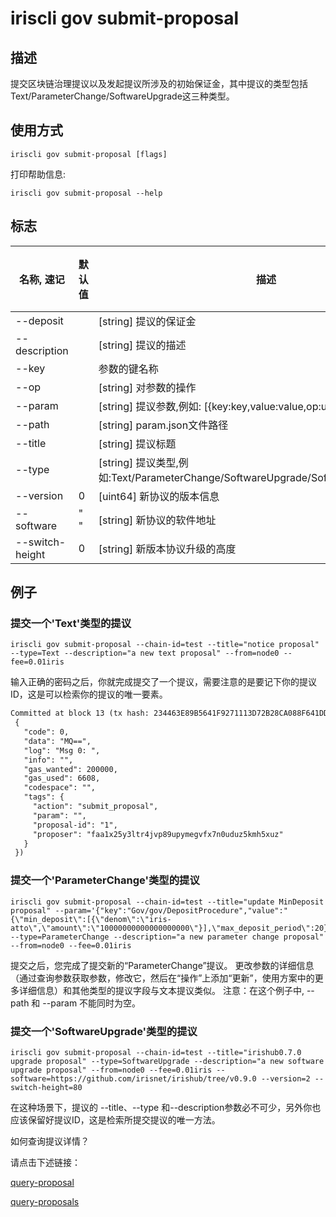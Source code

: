 # iriscli gov submit-proposal

## 描述

提交区块链治理提议以及发起提议所涉及的初始保证金，其中提议的类型包括Text/ParameterChange/SoftwareUpgrade这三种类型。

## 使用方式

```
iriscli gov submit-proposal [flags]
```
打印帮助信息:

```
iriscli gov submit-proposal --help
```
## 标志

| 名称, 速记        | 默认值                      | 描述                                                                                                                                                 | 是否必须  |
| ---------------- | -------------------------- | ---------------------------------------------------------------------------------------------------------------------------------------------------- | -------- |
| --deposit        |                            | [string] 提议的保证金                                                                                                                         |          |
| --description    |                            | [string] 提议的描述                                                                                                           | Yes      |
| --key            |                            | 参数的键名称                                                                                                                        |          |
| --op             |                            | [string] 对参数的操作                                                                                                             |          |
| --param          |                            | [string] 提议参数,例如: [{key:key,value:value,op:update}]                                                                                 |          |
| --path           |                            | [string] param.json文件路径                                                                                                                      |          |
| --title          |                            | [string] 提议标题                                                                                                                           | Yes      |
| --type           |                            | [string] 提议类型,例如:Text/ParameterChange/SoftwareUpgrade/SoftwareHalt/TxTaxUsage                                                                            | Yes      |
| --version           |            0                | [uint64] 新协议的版本信息                                                                           |       |
| --software           |           " "                 | [string] 新协议的软件地址                                                                       |       |
| --switch-height           |       0                     | [string] 新版本协议升级的高度                                                     |       |

## 例子

### 提交一个'Text'类型的提议

```shell
iriscli gov submit-proposal --chain-id=test --title="notice proposal" --type=Text --description="a new text proposal" --from=node0 --fee=0.01iris
```

输入正确的密码之后，你就完成提交了一个提议，需要注意的是要记下你的提议ID，这是可以检索你的提议的唯一要素。

```txt
Committed at block 13 (tx hash: 234463E89B5641F9271113D72B28CA088F641DD8A63DB57257B7CAF90ED5A1C3, response:
 {
   "code": 0,
   "data": "MQ==",
   "log": "Msg 0: ",
   "info": "",
   "gas_wanted": 200000,
   "gas_used": 6608,
   "codespace": "",
   "tags": {
     "action": "submit_proposal",
     "param": "",
     "proposal-id": "1",
     "proposer": "faa1x25y3ltr4jvp89upymegvfx7n0uduz5kmh5xuz"
   }
 })
```

### 提交一个'ParameterChange'类型的提议

```shell
iriscli gov submit-proposal --chain-id=test --title="update MinDeposit proposal" --param='{"key":"Gov/gov/DepositProcedure","value":"{\"min_deposit\":[{\"denom\":\"iris-atto\",\"amount\":\"10000000000000000000\"}],\"max_deposit_period\":20}","op":"update"}' --type=ParameterChange --description="a new parameter change proposal" --from=node0 --fee=0.01iris
```

提交之后，您完成了提交新的“ParameterChange”提议。
更改参数的详细信息（通过查询参数获取参数，修改它，然后在“操作”上添加“更新”，使用方案中的更多详细信息）和其他类型的提议字段与文本提议类似。
注意：在这个例子中, --path 和 --param 不能同时为空。

### 提交一个'SoftwareUpgrade'类型的提议

```shell
iriscli gov submit-proposal --chain-id=test --title="irishub0.7.0 upgrade proposal" --type=SoftwareUpgrade --description="a new software upgrade proposal" --from=node0 --fee=0.01iris --software=https://github.com/irisnet/irishub/tree/v0.9.0 --version=2 --switch-height=80
```

在这种场景下，提议的 --title、--type 和--description参数必不可少，另外你也应该保留好提议ID，这是检索所提交提议的唯一方法。


如何查询提议详情？

请点击下述链接：

[query-proposal](query-proposal.md)

[query-proposals](query-proposals.md)
